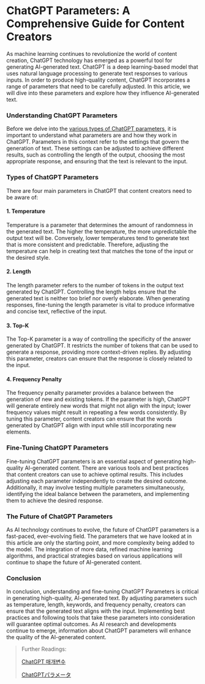 # ChatGPT Parameters: A Comprehensive Guide for Content Creators

As machine learning continues to revolutionize the world of content creation, ChatGPT technology has emerged as a powerful tool for generating AI-generated text. ChatGPT is a deep learning-based model that uses natural language processing to generate text responses to various inputs. In order to produce high-quality content, ChatGPT incorporates a range of parameters that need to be carefully adjusted. In this article, we will dive into these parameters and explore how they influence AI-generated text.

### Understanding ChatGPT Parameters

Before we delve into the [various types of ChatGPT parameters](https://docs.kanaries.net/articles/chatgpt-parameters), it is important to understand what parameters are and how they work in ChatGPT. Parameters in this context refer to the settings that govern the generation of text. These settings can be adjusted to achieve different results, such as controlling the length of the output, choosing the most appropriate response, and ensuring that the text is relevant to the input.

### Types of ChatGPT Parameters

There are four main parameters in ChatGPT that content creators need to be aware of:

#### 1. Temperature

Temperature is a parameter that determines the amount of randomness in the generated text. The higher the temperature, the more unpredictable the output text will be. Conversely, lower temperatures tend to generate text that is more consistent and predictable. Therefore, adjusting the temperature can help in creating text that matches the tone of the input or the desired style.

#### 2. Length

The length parameter refers to the number of tokens in the output text generated by ChatGPT. Controlling the length helps ensure that the generated text is neither too brief nor overly elaborate. When generating responses, fine-tuning the length parameter is vital to produce informative and concise text, reflective of the input.

#### 3. Top-K

The Top-K parameter is a way of controlling the specificity of the answer generated by ChatGPT. It restricts the number of tokens that can be used to generate a response, providing more context-driven replies. By adjusting this parameter, creators can ensure that the response is closely related to the input.

#### 4. Frequency Penalty

The frequency penalty parameter provides a balance between the generation of new and existing tokens. If the parameter is high, ChatGPT will generate entirely new words that might not align with the input; lower frequency values might result in repeating a few words consistently. By tuning this parameter, content creators can ensure that the words generated by ChatGPT align with input while still incorporating new elements.

### Fine-Tuning ChatGPT Parameters

Fine-tuning ChatGPT parameters is an essential aspect of generating high-quality AI-generated content. There are various tools and best practices that content creators can use to achieve optimal results. This includes adjusting each parameter independently to create the desired outcome. Additionally, it may involve testing multiple parameters simultaneously, identifying the ideal balance between the parameters, and implementing them to achieve the desired response.

### The Future of ChatGPT Parameters

As AI technology continues to evolve, the future of ChatGPT parameters is a fast-paced, ever-evolving field. The parameters that we have looked at in this article are only the starting point, and more complexity being added to the model. The integration of more data, refined machine learning algorithms, and practical strategies based on various applications will continue to shape the future of AI-generated content.

### Conclusion

In conclusion, understanding and fine-tuning ChatGPT Parameters is critical in generating high-quality, AI-generated text. By adjusting parameters such as temperature, length, keywords, and frequency penalty, creators can ensure that the generated text aligns with the input. Implementing best practices and following tools that take these parameters into consideration will guarantee optimal outcomes. As AI research and developments continue to emerge, information about ChatGPT parameters will enhance the quality of the AI-generated content.

> Further Readings:
>
> [ChatGPT 매개변수](https://docs.kanaries.net/ko/articles/chatgpt-parameters)
>
> [ChatGPTパラメータ](https://docs.kanaries.net/ja/articles/chatgpt-parameters)
